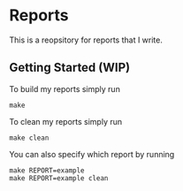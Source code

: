 # Reports

This is a reopsitory for reports that I write.

## Getting Started (WIP)

To build my reports simply run
```
make
```

To clean my reports simply run
```
make clean
```

You can also specify which report by running
```
make REPORT=example
make REPORT=example clean
```
